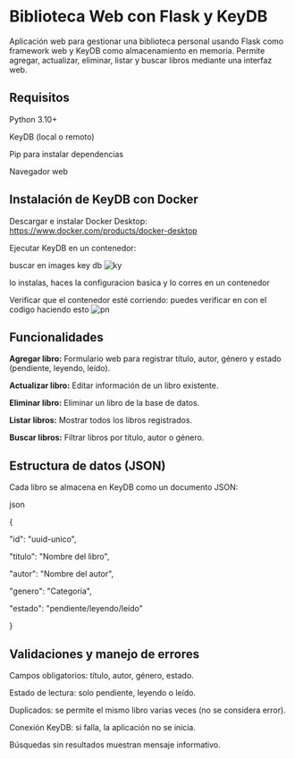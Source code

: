 # Biblioteca Web con Flask y KeyDB

Aplicación web para gestionar una biblioteca personal usando Flask como framework web y KeyDB como almacenamiento en memoria. Permite agregar, actualizar, eliminar, listar y buscar libros mediante una interfaz web.

## Requisitos
Python 3.10+

KeyDB (local o remoto)

Pip para instalar dependencias

Navegador web

## Instalación de KeyDB con Docker
Descargar e instalar Docker Desktop: https://www.docker.com/products/docker-desktop

Ejecutar KeyDB en un contenedor:

buscar en images key db
![ky](https://github.com/user-attachments/assets/10db0bbd-eb1b-408b-9a6f-7c8f96f62345)


lo instalas, haces la configuracion basica y lo corres en un contenedor

Verificar que el contenedor esté corriendo: puedes verificar en con el codigo haciendo esto
![pn](https://github.com/user-attachments/assets/bd02d1f1-3972-450f-9195-dca81ca6667f)


## Funcionalidades
**Agregar libro:** Formulario web para registrar título, autor, género y estado (pendiente, leyendo, leído).

**Actualizar libro:** Editar información de un libro existente.

**Eliminar libro:** Eliminar un libro de la base de datos.

**Listar libros:** Mostrar todos los libros registrados.

**Buscar libros:** Filtrar libros por título, autor o género.

## Estructura de datos (JSON)
Cada libro se almacena en KeyDB como un documento JSON:

json

{

  "id": "uuid-unico",
  
  "titulo": "Nombre del libro",
  
  "autor": "Nombre del autor",
  
  "genero": "Categoría",
  
  "estado": "pendiente/leyendo/leído"
  
}

## Validaciones y manejo de errores
Campos obligatorios: título, autor, género, estado.

Estado de lectura: solo pendiente, leyendo o leído.

Duplicados: se permite el mismo libro varias veces (no se considera error).

Conexión KeyDB: si falla, la aplicación no se inicia.

Búsquedas sin resultados muestran mensaje informativo.
